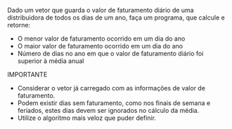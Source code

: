Dado um vetor que guarda o valor de faturamento diário de uma distribuidora de todos os dias de um ano, faça um
programa, que calcule e retorne:

- O menor valor de faturamento ocorrido em um dia do ano
- O maior valor de faturamento ocorrido em um dia do ano
- Número de dias no ano em que o valor de faturamento diário foi superior à média anual

IMPORTANTE

- Considerar o vetor já carregado com as informações de valor de faturamento.
- Podem existir dias sem faturamento, como nos finais de semana e feriados, estes dias devem ser ignorados no cálculo da
  média.
- Utilize o algoritmo mais veloz que puder definir.